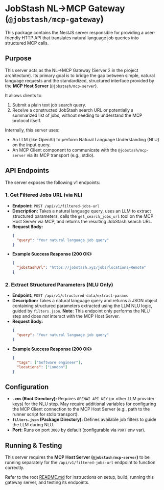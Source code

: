 # JobStash NL->MCP Gateway (`@jobstash/mcp-gateway`)

This package contains the NestJS server responsible for providing a user-friendly HTTP API that translates natural language job queries into structured MCP calls.

## Purpose

This server acts as the NL->MCP Gateway (Server 2 in the project architecture). Its primary goal is to bridge the gap between simple, natural language requests and the standardized, structured interface provided by the **MCP Host Server** (`@jobstash/mcp-server`).

It allows clients to:

1.  Submit a plain text job search query.
2.  Receive a constructed JobStash search URL or potentially a summarized list of jobs, without needing to understand the MCP protocol itself.

Internally, this server uses:
*   An LLM (like OpenAI) to perform Natural Language Understanding (NLU) on the input query.
*   An MCP Client component to communicate with the `@jobstash/mcp-server` via its MCP transport (e.g., stdio).

## API Endpoints

The server exposes the following v1 endpoints:

### 1. Get Filtered Jobs URL (via NL)

-   **Endpoint:** `POST /api/v1/filtered-jobs-url`
-   **Description:** Takes a natural language query, uses an LLM to extract structured parameters, calls the `get_search_jobs_url` tool on the MCP Host Server via MCP, and returns the resulting JobStash search URL.
-   **Request Body:**
    ```json
    {
      "query": "Your natural language job query"
    }
    ```
-   **Example Success Response (200 OK):**
    ```json
    {
      "jobstashUrl": "https://jobstash.xyz/jobs?locations=Remote"
    }
    ```

### 2. Extract Structured Parameters (NLU Only)

-   **Endpoint:** `POST /api/v1/structured-data/extract-params`
-   **Description:** Takes a natural language query and returns a JSON object containing structured parameters extracted using the LLM NLU logic, guided by `filters.json`. **Note:** This endpoint only performs the NLU step and does *not* interact with the MCP Host Server.
-   **Request Body:**
    ```json
    {
      "query": "Your natural language job query"
    }
    ```
-   **Example Success Response (200 OK):**
    ```json
    {
      "tags": ["Software engineer"],
      "locations": ["London"]
    }
    ```

## Configuration

-   **`.env` (Root Directory):** Requires `OPENAI_API_KEY` (or other LLM provider keys) for the NLU step. May require additional variables for configuring the MCP Client connection to the MCP Host Server (e.g., path to the runner script for stdio transport).
-   **`filters.json` (Package Directory):** Defines available job filters to guide the LLM during NLU.
-   **Port:** Runs on port `3000` by default (configurable via `PORT` env var).

## Running & Testing

This server requires the **MCP Host Server (`@jobstash/mcp-server`)** to be running separately for the `/api/v1/filtered-jobs-url` endpoint to function correctly.

Refer to the root [README.md](../../README.md) for instructions on setup, build, running this gateway server, and testing its endpoints.
